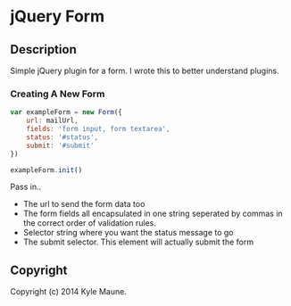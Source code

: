 # jQuery Form

## Description

Simple jQuery plugin for a form. I wrote this to better understand plugins.

### Creating A New Form
```JavaScript
var exampleForm = new Form({
	url: mailUrl,
    fields: 'form input, form textarea',
    status: '#status',
    submit: '#submit'
})

exampleForm.init()
```

Pass in..

* The url to send the form data too
* The form fields all encapsulated in one string seperated by commas in the correct order of validation rules.
* Selector string where you want the status message to go
* The submit selector. This element will actually submit the form 

## Copyright

Copyright (c) 2014 Kyle Maune.
